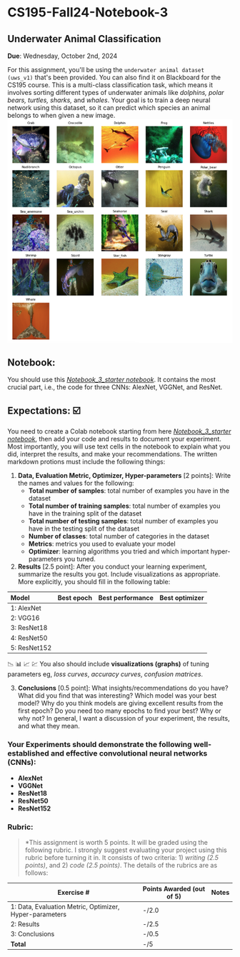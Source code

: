 # CS195-Fall24-Notebook-3
## Underwater Animal Classification

<b>Due</b>: Wednesday, October 2nd, 2024

For this assignment, you'll be using the `underwater animal dataset (uws_v1)` that's been provided. You can also find it on Blackboard for the CS195 course. This is a multi-class classification task, which means it involves sorting different types of underwater animals like *dolphins, polar bears, turtles, sharks,* and *whales*. Your goal is to train a deep neural network using this dataset, so it can predict which species an animal belongs to when given a new image.
![Underwater Animal Categories](https://github.com/alimoorreza/CS195-Fall24-Notebook-3/blob/main/etc/uws_v1_samples.png)


## Notebook:
You should use this [_Notebook_3_starter notebook_](https://github.com/alimoorreza/CS195-Fall24-Notebook-3/blob/main/cs195_notebook3_starter.ipynb). It contains the most crucial part, i.e., the code for three CNNs: AlexNet, VGGNet, and ResNet. 
<!--For other machine learning functions, you can borrow them from previous notebooks, such as [CNN finetuning](https://github.com/alimoorreza/CS167-fall24-notes/blob/main/cs195_cnn_finetuning.ipynb).-->

## Expectations: ☑️
You need to create a Colab notebook starting from here [_Notebook_3_starter notebook_](https://github.com/alimoorreza/CS195-Fall24-Notebook-3/blob/main/cs195_notebook3_starter.ipynb), then add your code and results to document your experiment. Most importantly, you will use text cells in the notebook to explain what you did, interpret the results, and make your recommendations. The written markdown protions must include the following things:
1. **Data, Evaluation Metric, Optimizer, Hyper-parameters** [2 points]: Write the names and values for the following: 
    - __Total number of samples__: total number of examples you have in the dataset
    - __Total number of training samples__: total number of examples you have in the training split of the dataset
    - __Total number of testing samples__: total number of examples you have in the testing split of the dataset
    - __Number of classes__: total number of categories in the dataset
    - __Metrics__: metrics you used to evaluate your model
    - __Optimizer__: learning algorithms you tried and which important hyper-parameters you tuned.
2.  **Results** [2.5 point]: After you conduct your learning experiment, summarize the results you got. Include visualizations as appropriate. More explicitly, you should fill in the following table:

| **Model**                        |**Best epoch** |**Best performance** |**Best optimizer** 
| :------------------------------- | ------------: | ------------: | ------------: |
| 1: AlexNet                       |               |               |               |
| 2: VGG16                         |               |               |               |
| 3: ResNet18                      |               |               |               |
| 4: ResNet50                      |               |               |               |
| 5: ResNet152                     |               |               |               |

📉 📊 📈 💹 You also should include **visualizations (graphs)** of tuning parameters eg, _loss curves_, _accuracy curves_, _confusion matrices_.

3.  **Conclusions** [0.5 point]: What insights/recommendations do you have? What did you find that was interesting? Which model was your best model? Why do you think models are giving excellent results from the first epoch? Do you need too many epochs to find your best? Why or why not? In general, I want a discussion of your experiment, the results, and what they mean.


### Your Experiments should demonstrate the following well-established and effective convolutional neural networks (CNNs):
- **AlexNet**
- **VGGNet**
- **ResNet18**
- **ResNet50**
- **ResNet152**


### Rubric:
> *This assignment is worth 5 points. It will be graded using the following rubric. I strongly suggest evaluating your project using this rubric before turning it in. It consists of two criteria: 1) *writing (2.5 points)*, and 2) *code (2.5 points)*. The details of the rubrics are as follows:

| Exercise #  | Points Awarded (out of 5)  | Notes |
| --------- | ------------------- | --------- |
| 1: Data, Evaluation Metric, Optimizer, Hyper-parameters          |    -/2.0    |            |
| 2: Results                                                       |    -/2.5    |            | 
| 3: Conclusions                                                   |    -/0.5    |            | 
| <b>Total                                                         |    -/5      |     </b>   |

